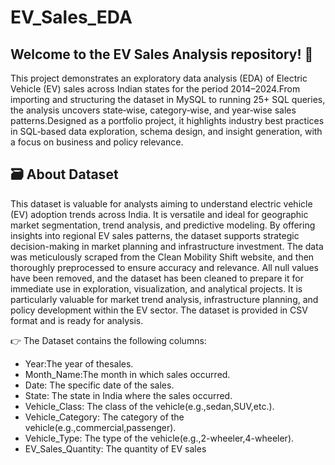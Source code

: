 # EV_Sales_EDA

Welcome to the EV Sales Analysis repository! 🚀
-------------------------------------------------------------------------------------------------------------------------------------------------------------
This project demonstrates an exploratory data analysis (EDA) of Electric Vehicle (EV) sales across Indian states
for the period 2014–2024.From importing and structuring the dataset in MySQL to running 25+ SQL queries,
the analysis uncovers state‑wise, category‑wise, and year‑wise sales patterns.Designed as a portfolio project,
it highlights industry best practices in SQL‑based data exploration, schema design, and insight generation,
with a focus on business and policy relevance.

 🗃️ About Dataset
 -------------------------------------------------------------------------------------------------------------------------------------------------------------
 This dataset is valuable for analysts aiming to
 understand electric vehicle (EV) adoption trends across India. It is versatile and ideal
 for geographic market segmentation, trend analysis, and predictive modeling. By
 offering insights into regional EV sales patterns, the dataset supports strategic
 decision-making in market planning and infrastructure investment.
 The data was meticulously scraped from the Clean Mobility Shift website, and then
 thoroughly preprocessed to ensure accuracy and relevance. All null values have been
 removed, and the dataset has been cleaned to prepare it for immediate use in
 exploration, visualization, and analytical projects. It is particularly valuable for market
 trend analysis, infrastructure planning, and policy development within the EV sector.
 The dataset is provided in CSV format and is ready for analysis.

 👉 The Dataset contains the following columns:
 
 * Year:The year of thesales.
 * Month_Name:The month in which sales occurred.
 * Date: The specific date of the sales.
 *  State: The state in India where the sales occurred.
 * Vehicle_Class: The class of the vehicle(e.g.,sedan,SUV,etc.).
 * Vehicle_Category: The category of the vehicle(e.g.,commercial,passenger).
 * Vehicle_Type: The type of the vehicle(e.g.,2-wheeler,4-wheeler).
 * EV_Sales_Quantity: The quantity of EV sales
